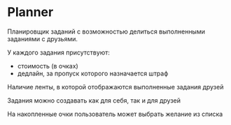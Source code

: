 # Planner

Планировщик заданий с возможностью делиться выполненными заданиями с друзьями.

У каждого задания присутствуют:
- стоимость (в очках)
- дедлайн, за пропуск которого назначается штраф

Наличие ленты, в которой отображаются выполненные задания друзей

Задания можно создавать как для себя, так и для друзей

На накопленные очки пользователь может выбрать желание из списка
